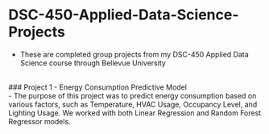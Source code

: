 # DSC-450-Applied-Data-Science-Projects

- These are completed group projects from my DSC-450 Applied Data Science course through Bellevue University
</br>
### Project 1 - Energy Consumption Predictive Model
  </br>
  - The purpose of this project was to predict energy consumption based on various factors, such as Temperature, HVAC Usage, Occupancy Level, and Lighting Usage. We worked with both Linear Regression and Random Forest Regressor models.
